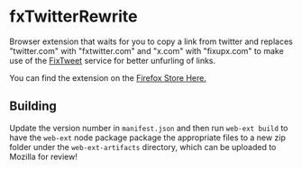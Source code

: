 # fxTwitterRewrite

Browser extension that waits for you to copy a link from twitter and replaces "twitter.com" with "fxtwitter.com" and "x.com" with "fixupx.com" to make use of the [FixTweet](https://github.com/FixTweet/FixTweet) service for better unfurling of links.

You can find the extension on the [Firefox Store Here.](https://addons.mozilla.org/en-US/firefox/addon/fxtwitter-link-rewrite/)

## Building

Update the version number in `manifest.json` and then run `web-ext build` to have the `web-ext` node package package the appropriate files to a new zip folder under the `web-ext-artifacts` directory, which can be uploaded to Mozilla for review!
